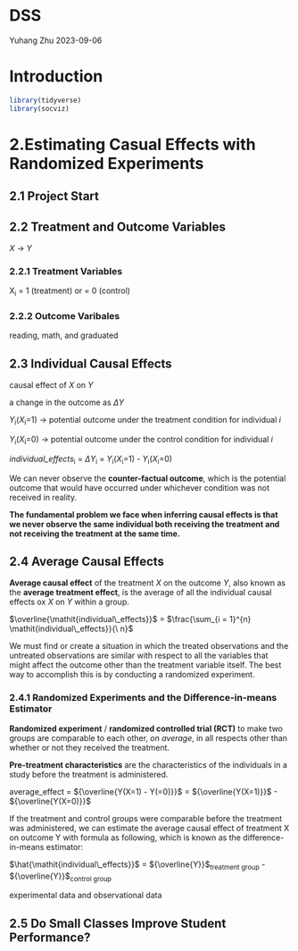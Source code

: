 DSS
================
Yuhang Zhu
2023-09-06

# Introduction

``` r
library(tidyverse)
library(socviz)
```

# 2.Estimating Casual Effects with Randomized Experiments

## 2.1 Project Start

## 2.2 Treatment and Outcome Variables

*X* -\> *Y*

### 2.2.1 Treatment Variables

X<sub>i</sub> = 1 (treatment) or = 0 (control)

### 2.2.2 Outcome Varibales

reading, math, and graduated

## 2.3 Individual Causal Effects

causal effect of *X* on *Y*

a change in the outcome as $\Delta$*Y*

*Y*<sub>i</sub>(*X*<sub>i</sub>=1) -\> potential outcome under the
treatment condition for individual *i*

*Y*<sub>i</sub>(*X*<sub>i</sub>=0) -\> potential outcome under the
control condition for individual *i*

*individual_effects*<sub>i</sub> = $\Delta$*Y*<sub>i</sub> =
*Y*<sub>i</sub>(*X*<sub>i</sub>=1) - *Y*<sub>i</sub>(*X*<sub>i</sub>=0)

We can never observe the **counter-factual outcome**, which is the
potential outcome that would have occurred under whichever condition was
not received in reality.

**The fundamental problem we face when inferring causal effects is that
we never observe the same individual both receiving the treatment and
not receiving the treatment at the same time.**

## 2.4 Average Causal Effects

**Average causal effect** of the treatment *X* on the outcome *Y*, also
known as the **average treatment effect**, is the average of all the
individual causal effects ox *X* on *Y* within a group.

$\overline{\mathit{individual\_effects}}$ =
$\frac{\sum_{i = 1}^{n} \mathit{individual\_effects}}{\ n}$

We must find or create a situation in which the treated observations and
the untreated observations are similar with respect to all the variables
that might affect the outcome other than the treatment variable itself.
The best way to accomplish this is by conducting a randomized
experiment.

### 2.4.1 Randomized Experiments and the Difference-in-means Estimator

**Randomized experiment** / **randomized controlled trial (RCT)** to
make two groups are comparable to each other, *on average*, in all
respects other than whether or not they received the treatment.

**Pre-treatment characteristics** are the characteristics of the
individuals in a study before the treatment is administered.

average_effect = ${\overline{Y(X=1) - Y(=0)}}$ = ${\overline{Y(X=1)}}$ -
${\overline{Y(X=0)}}$

If the treatment and control groups were comparable before the treatment
was administered, we can estimate the average causal effect of treatment
X on outcome Y with formula as following, which is known as the
difference-in-means estimator:

$\hat{\mathit{individual\_effects}}$ =
${\overline{Y}}$<sub>treatment group</sub> -
${\overline{Y}}$<sub>control group</sub>

experimental data and observational data

## 2.5 Do Small Classes Improve Student Performance?
